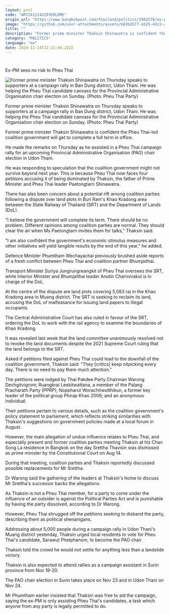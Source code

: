 ```yaml
---
layout: post
code: "ART2411142207K9LDME"
origin_url: "https://www.bangkokpost.com/thailand/politics/2902278/ex-pm-sees-no-risk-to-pheu-thai"
image: "https://github.com/user-attachments/assets/b83bd577-a525-43c2-a153-a53aa918f37f"
title: ""
description: "Former prime minister Thaksin Shinawatra is confident the Pheu Thai-led coalition government will get to complete a full term in office."
category: "POLITICS"
language: "en"
date: 2024-11-14T22:11:44.222Z
---
```


# 

Ex-PM sees no risk to Pheu Thai

![Former prime minister Thaksin Shinawatra on Thursday speaks to supporters at a campaign rally in Ban Dung district, Udon Thani. He was helping the Pheu Thai candidate canvass for the Provincial Administrative Organisation chair election on Sunday. (Photo: Pheu Thai Party)](https://github.com/user-attachments/assets/5e5c2100-be21-491f-9520-cd2db5ae9bcd)

Former prime minister Thaksin Shinawatra on Thursday speaks to supporters at a campaign rally in Ban Dung district, Udon Thani. He was helping the Pheu Thai candidate canvass for the Provincial Administrative Organisation chair election on Sunday. (Photo: Pheu Thai Party)

Former prime minister Thaksin Shinawatra is confident the Pheu Thai-led coalition government will get to complete a full term in office.

He made the remarks on Thursday as he assisted in a Pheu Thai campaign rally for an upcoming Provincial Administrative Organisation (PAO) chair election in Udon Thani.

He was responding to speculation that the coalition government might not survive beyond next year. This is because Pheu Thai now faces four petitions accusing it of being dominated by Thaksin, the father of Prime Minister and Pheu Thai leader Paetongtarn Shinawatra.

There has also been concern about a potential rift among coalition parties following a dispute over land plots in Buri Ram's Khao Kradong area between the State Railway of Thailand (SRT) and the Department of Lands (DoL).

"I believe the government will complete its term. There should be no problem. Different opinions among coalition parties are normal. They should clear the air when Ms Paetongtarn invites them for talks," Thaksin said.

"I am also confident the government's economic stimulus measures and other initiatives will yield tangible results by the end of this year," he added.

Defence Minister Phumtham Wechayachai previously brushed aside reports of a fresh conflict between Pheu Thai and coalition partner Bhumjaithai.

Transport Minister Suriya Jungrungreangkit of Pheu Thai oversees the SRT, while Interior Minister and Bhumjaithai leader Anutin Charnvirakul is in charge of the DoL.

At the centre of the dispute are land plots covering 5,083 rai in the Khao Kradong area in Muang district. The SRT is seeking to reclaim its land, accusing the DoL of malfeasance for issuing land papers to illegal occupants.

The Central Administrative Court has also ruled in favour of the SRT, ordering the DoL to work with the rail agency to examine the boundaries of Khao Kradong.

It was revealed last week that the land committee unanimously resolved not to revoke the land documents despite the 2021 Supreme Court ruling that the land belongs to the SRT.

Asked if petitions filed against Pheu Thai could lead to the downfall of the coalition government, Thaksin said: "They \[critics\] keep nitpicking every day. There is no need to pay them much attention."

The petitions were lodged by Thai Pakdee Party Chairman Warong Dechgitvigrom; Ruangkrai Leekitwattana, a member of the Palang Pracharath Party (PPRP); Noppharut Worachitwutthikun, a former key leader of the political group Phirap Khao 2006; and an anonymous individual.

Their petitions pertain to various details, such as the coalition government's policy statement to parliament, which reflects striking similarities with Thaksin's suggestions on government policies made at a local forum in August.

However, the main allegation of undue influence relates to Pheu Thai, and especially present and former coalition parties meeting Thaksin at his Chan Song La residence in Bangkok on the day Srettha Thavisin was dismissed as prime minister by the Constitutional Court on Aug 14.

During that meeting, coalition parties and Thaksin reportedly discussed possible replacements for Mr Srettha.

Dr Warong said the gathering of the leaders at Thaksin's home to discuss Mr Srettha's successor backs the allegations.

As Thaksin is not a Pheu Thai member, for a party to come under the influence of an outsider is against the Political Parties Act and is punishable by having the party dissolved, according to Dr Warong.

However, Pheu Thai shrugged off the petitions seeking to disband the party, describing them as political shenanigans.

Addressing about 5,000 people during a campaign rally in Udon Thani's Muang district yesterday, Thaksin urged local residents to vote for Pheu Thai's candidate, Sarawut Phetphanom, to become the PAO chair.

Thaksin told the crowd he would not settle for anything less than a landslide victory.

Thaksin is also expected to attend rallies as a campaign assistant in Surin province from Nov 19-20.

The PAO chair election in Surin takes place on Nov 23 and in Udon Thani on Nov 24.

Mr Phumtham earlier insisted that Thaksin was free to aid the campaign, saying the ex-PM is only assisting Pheu Thai's candidates, a task which anyone from any party is legally permitted to do.